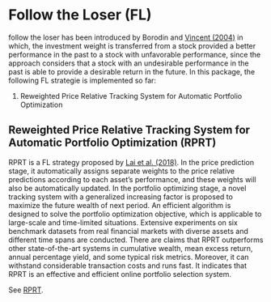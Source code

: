 # Follow the Loser (FL)
follow the loser has been introduced by Borodin and [Vincent (2004)](https://proceedings.neurips.cc/paper/2003/hash/8c9f32e03aeb2e3000825c8c875c4edd-Abstract.html) in which, the investment weight is transferred from a stock provided a better performance in the past to a stock with unfavorable performance, since the approach considers that a stock with an undesirable performance in the past is able to provide a desirable return in the future. In this package, the following FL strategie is implemented so far:
1. Reweighted Price Relative Tracking System for Automatic Portfolio Optimization

## Reweighted Price Relative Tracking System for Automatic Portfolio Optimization (RPRT)
RPRT is a FL strategy proposed by [Lai et al. (2018)](https://doi.org/10.1109/TSMC.2018.2852651). In the price prediction stage, it automatically assigns separate weights to the price relative predictions according to each asset’s performance, and these weights will also be automatically updated. In the portfolio optimizing stage, a novel tracking system with a generalized increasing factor is proposed to maximize the future wealth of next period. An efficient algorithm is designed to solve the portfolio optimization objective, which is applicable to large-scale and time-limited situations. Extensive experiments on six benchmark datasets from real financial markets with diverse assets and different time spans are conducted. There are claims that RPRT outperforms other state-of-the-art systems in cumulative wealth, mean excess return, annual percentage yield, and some typical risk metrics. Moreover, it can withstand considerable transaction costs and runs fast. It indicates that RPRT is an effective and efficient online portfolio selection system.

See [RPRT](https://shayandavoodii.github.io/OPS.jl/dev/funcs/#OPS.RPRT-Union{Tuple{Matrix{T}},%20Tuple{T}}%20where%20T%3C:Float64).